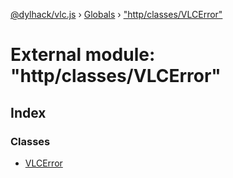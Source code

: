 [@dylhack/vlc.js](../README.md) › [Globals](../globals.md) › ["http/classes/VLCError"](_http_classes_vlcerror_.md)

# External module: "http/classes/VLCError"

## Index

### Classes

* [VLCError](../classes/_http_classes_vlcerror_.vlcerror.md)
